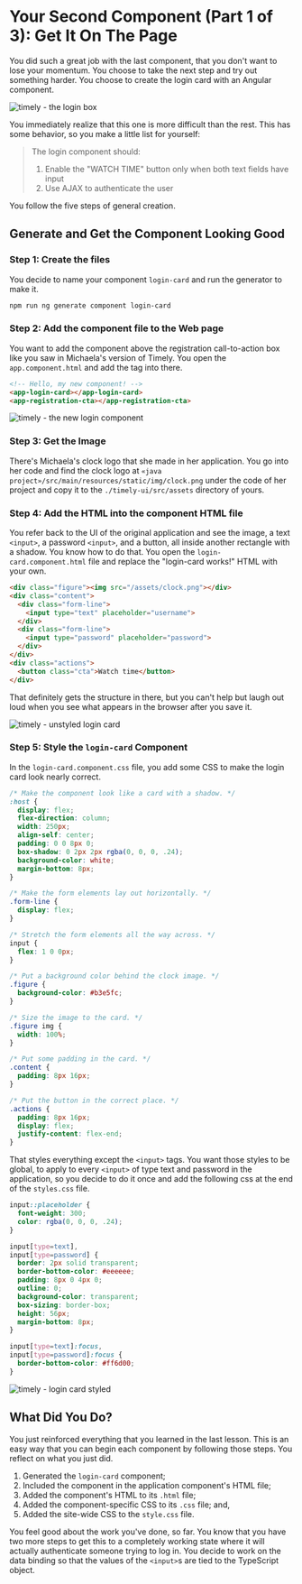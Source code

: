 # Your Second Component (Part 1 of 3): Get It On The Page

You did such a great job with the last component, that
you don't want to lose your momentum. You choose to
take the next step and try out something harder. You
choose to create the login card with an Angular
component.

![timely - the login box](https://tiy-corp-train.github.io/newline-media/learning-angular-with-timely/login-box-highlighted.png)

You immediately realize that this one is more
difficult than the rest. This has some behavior, so
you make a little list for yourself:

> The login component should:
>
> 1. Enable the "WATCH TIME" button only when both
> text fields have input
> 1. Use AJAX to authenticate the user

You follow the five steps of general creation.

## Generate and Get the Component Looking Good

### Step 1: Create the files

You decide to name your component `login-card` and
run the generator to make it.

```bash
npm run ng generate component login-card
```

### Step 2: Add the component file to the Web page

You want to add the component above the registration
call-to-action box like you saw in Michaela's version
of Timely. You open the `app.component.html` and add
the tag into there.

```html
<!-- Hello, my new component! -->
<app-login-card></app-login-card>
<app-registration-cta></app-registration-cta>
```

![timely - the new login component](https://tiy-corp-train.github.io/newline-media/learning-angular-with-timely/login-card-new-on-page.png)

### Step 3: Get the Image

There's Michaela's clock logo that she made in her
application. You go into her code and find the clock
logo at `«java project»/src/main/resources/static/img/clock.png`
under the code of her project and copy it to the
`./timely-ui/src/assets` directory of yours.

### Step 4: Add the HTML into the component HTML file

You refer back to the UI of the original application
and see the image, a text `<input>`, a password
`<input>`, and a button, all inside another rectangle
with a shadow. You know how to do that. You open the
`login-card.component.html` file and replace the
"login-card works!" HTML with your own.

```html
<div class="figure"><img src="/assets/clock.png"></div>
<div class="content">
  <div class="form-line">
    <input type="text" placeholder="username">
  </div>
  <div class="form-line">
    <input type="password" placeholder="password">
  </div>
</div>
<div class="actions">
  <button class="cta">Watch time</button>
</div>
```

That definitely gets the structure in there, but you
can't help but laugh out loud when you see what
appears in the browser after you save it.

![timely - unstyled login card](https://tiy-corp-train.github.io/newline-media/learning-angular-with-timely/login-card-no-style.png)

### Step 5: Style the `login-card` Component

In the `login-card.component.css` file, you add some
CSS to make the login card look nearly correct.

```css
/* Make the component look like a card with a shadow. */
:host {
  display: flex;
  flex-direction: column;
  width: 250px;
  align-self: center;
  padding: 0 0 8px 0;
  box-shadow: 0 2px 2px rgba(0, 0, 0, .24);
  background-color: white;
  margin-bottom: 8px;
}

/* Make the form elements lay out horizontally. */
.form-line {
  display: flex;
}

/* Stretch the form elements all the way across. */
input {
  flex: 1 0 0px;
}

/* Put a background color behind the clock image. */
.figure {
  background-color: #b3e5fc;
}

/* Size the image to the card. */
.figure img {
  width: 100%;
}

/* Put some padding in the card. */
.content {
  padding: 8px 16px;
}

/* Put the button in the correct place. */
.actions {
  padding: 8px 16px;
  display: flex;
  justify-content: flex-end;
}
```

That styles everything except the `<input>` tags. You
want those styles to be global, to apply to every
`<input>` of type text and password in the
application, so you decide to do it once and add the
following css at the end of the `styles.css` file.

```css
input::placeholder {
  font-weight: 300;
  color: rgba(0, 0, 0, .24);
}

input[type=text],
input[type=password] {
  border: 2px solid transparent;
  border-bottom-color: #eeeeee;
  padding: 8px 0 4px 0;
  outline: 0;
  background-color: transparent;
  box-sizing: border-box;
  height: 56px;
  margin-bottom: 8px;
}

input[type=text]:focus,
input[type=password]:focus {
  border-bottom-color: #ff6d00;
}
```

![timely - login card styled](https://tiy-corp-train.github.io/newline-media/learning-angular-with-timely/login-card-with-style.png)

## What Did You Do?

You just reinforced everything that you learned in the
last lesson. This is an easy way that you can begin
each component by following those steps. You reflect
on what you just did.

1. Generated the `login-card` component;
1. Included the component in the application
   component's HTML file;
1. Added the component's HTML to its `.html` file;
1. Added the component-specific CSS to its `.css`
   file; and,
1. Added the site-wide CSS to the `style.css` file.

You feel good about the work you've done, so far. You
know that you have two more steps to get this to a
completely working state where it will actually
authenticate someone trying to log in. You decide to
work on the data binding so that the values of the
`<input>`s are tied to the TypeScript object.
